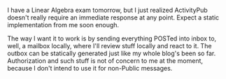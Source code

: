 I have a Linear Algebra exam tomorrow, but I just realized ActivityPub doesn't really require an immediate response at any point. Expect a static implementation from me soon enough.

The way I want it to work is by sending everything POSTed into inbox to, well, a mailbox locally, where I'll review stuff locally and react to it. The outbox can be statically generated just like my whole blog's been so far. Authorization and such stuff is not of concern to me at the moment, because I don't intend to use it for non-Public messages.
